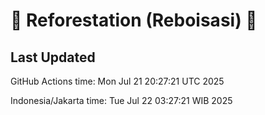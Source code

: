 
# 🌳 Reforestation (Reboisasi) 🌲

## Last Updated

GitHub Actions time: Mon Jul 21 20:27:21 UTC 2025

Indonesia/Jakarta time: Tue Jul 22 03:27:21 WIB 2025
